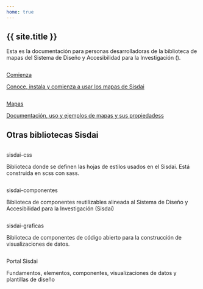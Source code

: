 ```yaml
---
home: true
---
```


<script setup>
import { useData } from 'vitepress';
import SisdaiEnlaceExterno from "@centrogeomx/sisdai-componentes/src/componentes/enlace-externo/SisdaiEnlaceExterno.vue";
const { site } = useData();
const cdn = import.meta.env.VITE_CDN_ARCHIVOS
</script>

<main role="main" id="principal">
<section id="introduccion" class="contenedor ancho-fijo">
  <div class="ancho-lectura">
    <h1 class="texto-centrado">{{ site.title }}</h1>
    <p>
      Esta es la documentación para personas desarrolladoras de la biblioteca de mapas del
      Sistema de Diseño y Accesibilidad para la Investigación (<SisdaiEnlaceExterno texto="Sisdai" enlace="https://sisdai.conahcyt.mx/"/>).
    </p>
  </div>
  <div class="flex">
    <div class="columna-8">
      <a class="tarjeta tarjeta-hipervinculo-interno" href="/comienza/">
        <picture>
          <source :srcset="`${cdn}inicio/comienza.webp`" type="image/webp" />
          <img
            loading="lazy"
            class="tarjeta-imagen"
            :src="`${cdn}inicio/comienza.png`"
            alt=""
          />
        </picture>
        <div class="tarjeta-cuerpo">
          <p class="h4">Comienza</p>
          <p>Conoce, instala y comienza a usar los mapas de Sisdai</p>
        </div>
      </a>
    </div>
    <div class="columna-8">
      <a class="tarjeta tarjeta-hipervinculo-interno" href="/mapas/">
        <picture>
          <source :srcset="`${cdn}inicio/tarjeta-mapas-esc.webp`" type="image/webp" />
          <img
            loading="lazy"
            class="tarjeta-imagen"
            :src="`${cdn}inicio/tarjeta-mapas-esc.png`"
            alt=""
          />
        </picture>
        <div class="tarjeta-cuerpo">
          <p class="h4">Mapas</p>
          <p>
            Documentación, uso y ejemplos de mapas y sus propiedadess
          </p>
        </div>
      </a>
    </div>
  </div>
</section>
<section id="otras-bibliotecas" class="ancho-fijo">
    <h2 class="texto-centrado m-b-5 m-t-9">Otras bibliotecas Sisdai</h2>
    <div class="flex">
      <div class="columna-4-esc columna-8-mov">
        <div class="tarjeta">
          <picture>
            <source :srcset="`${cdn}inicio/tarjeta-css.webp`" type="image/webp" />
            <img
              loading="lazy"
              class="tarjeta-imagen"
              :src="`${cdn}inicio/tarjeta-css.png`"
              alt=""
            />
          </picture>
          <div class="tarjeta-cuerpo">
            <p class="h6">sisdai-css</p>
              <p>
                Biblioteca donde se definen las hojas de estilos usados en el Sisdai. Está construida en scss con sass.
              </p>
          </div>
          <div class="tarjeta-pie flex">
              <SisdaiEnlaceExterno
                class="boton boton-primario boton-chico"
                enlace="https://sisdai-css.conahcyt.mx/"
                texto="Ir a documentación"
                aria-label="Ir a documentación de sisdai-css"/>
              <SisdaiEnlaceExterno
                class="boton boton-secundario boton-chico"
                enlace="https://codigo.conahcyt.mx/sisdai/sisdai-css"
                texto="Ir a repositorio"
                aria-label="Ir a repositorio de sisdai-css"/>
          </div>
        </div>
      </div>
      <div class="columna-4 columna-8-mov">
        <div class="tarjeta" >
          <picture>
            <source :srcset="`${cdn}inicio/tarjeta-componentes.webp`" type="image/webp" />
            <img
              loading="lazy"
              class="tarjeta-imagen"
              :src="`${cdn}inicio/tarjeta-componentes.png`"
              alt=""
            />
          </picture>
          <div class="tarjeta-cuerpo">
            <p class="h6">sisdai-componentes</p>
              <p>
                Biblioteca de componentes reutilizables alineada al Sistema de Diseño y Accesibilidad para la Investigación (Sisdai)
              </p>
          </div>
          <div class="tarjeta-pie flex">
              <SisdaiEnlaceExterno
                class="boton boton-primario boton-chico"
                enlace="https://sisdai-componentes.conahcyt.mx/"
                texto="Ir a documentación"
                aria-label="Ir a documentación de sisdai-componentes"/>
              <SisdaiEnlaceExterno
                class="boton boton-secundario boton-chico"
                enlace="https://codigo.conahcyt.mx/sisdai/sisdai-componentes"
                texto="Ir a repositorio"
                aria-label="Ir a repositorio de sisdai-componentes"/>
          </div>
        </div>
      </div>
      <div class="columna-4 columna-8-mov">
        <div class="tarjeta" >
          <picture>
            <source :srcset="`${cdn}inicio/tarjeta-graficas.webp`" type="image/webp" />
            <img
              loading="lazy"
              class="tarjeta-imagen"
              :src="`${cdn}inicio/tarjeta-graficas.png`"
              alt=""
            />
          </picture>
          <div class="tarjeta-cuerpo">
            <p class="h6">sisdai-graficas</p>
              <p>
              Biblioteca de componentes de código abierto para la construcción de visualizaciones de datos.
              </p>
          </div>
          <div class="tarjeta-pie flex">
              <SisdaiEnlaceExterno
                class="boton boton-primario boton-chico"
                enlace="https://sisdai-graficas.conahcyt.mx/"
                texto="Ir a documentación"
                aria-label="Ir a documentación de sisdai-graficas"/>
              <SisdaiEnlaceExterno
                class="boton boton-secundario boton-chico"
                enlace="https://codigo.conahcyt.mx/sisdai/sisdai-graficas"
                texto="Ir a repositorio"
                aria-label="Ir a repositorio de sisdai-graficas"/>
          </div>
        </div>
      </div>
      <div class="columna-4 columna-8-mov">
        <div class="tarjeta" >
          <picture>
            <source :srcset="`${cdn}inicio/tarjeta-sisdai.webp`" type="image/webp" />
            <img
              loading="lazy"
              class="tarjeta-imagen"
              :src="`${cdn}inicio/tarjeta-sisdai.png`"
              alt=""
            />
          </picture>
          <div class="tarjeta-cuerpo">
            <p class="h6">Portal Sisdai</p>
              <p>
                Fundamentos, elementos, componentes, visualizaciones de datos y plantillas de diseño
              </p>
          </div>
          <div class="tarjeta-pie flex">
              <SisdaiEnlaceExterno
                class="boton boton-primario boton-chico"
                enlace="https://sisdai.conahcyt.mx/"
                texto="Ir a Sisdai"
                aria-label="Ir al portal de sisdai"/>
          </div>
        </div>
      </div>
    </div>
  </section>
</main>
